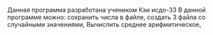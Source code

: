 Данная программа разработана учеником Кэи исдо-33
В данной программе можно:
сохранить числа в файле,
создать 3 файла со случайными значениями,
Вычислить среднее арифмитическое,

